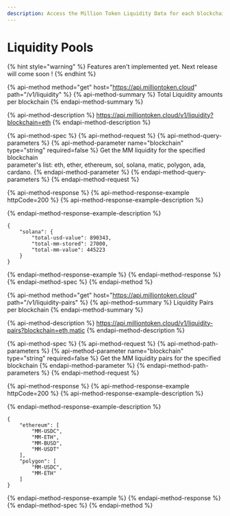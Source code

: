 ```yaml
---
description: Access the Million Token Liquidity Data for each blockchain.
---
```


# Liquidity Pools

{% hint style="warning" %}
Features aren't implemented yet. Next release will come soon !
{% endhint %}

{% api-method method="get" host="https://api.milliontoken.cloud" path="/v1/liquidity" %}
{% api-method-summary %}
Total Liquidity amounts per blockchain
{% endapi-method-summary %}

{% api-method-description %}
https://api.milliontoken.cloud/v1/liquidity?blockchain=eth
{% endapi-method-description %}

{% api-method-spec %}
{% api-method-request %}
{% api-method-query-parameters %}
{% api-method-parameter name="blockchain" type="string" required=false %}
Get the MM liquidity for the specified blockchain  
parameter's list: eth, ether, ethereum, sol, solana, matic, polygon, ada, cardano.
{% endapi-method-parameter %}
{% endapi-method-query-parameters %}
{% endapi-method-request %}

{% api-method-response %}
{% api-method-response-example httpCode=200 %}
{% api-method-response-example-description %}

{% endapi-method-response-example-description %}

```
{
    "solana": {
        "total-usd-value": 890343, 
        "total-mm-stored": 27000,
        "total-mm-value": 445223
    }
}
```
{% endapi-method-response-example %}
{% endapi-method-response %}
{% endapi-method-spec %}
{% endapi-method %}

{% api-method method="get" host="https://api.milliontoken.cloud" path="/v1/liquidity-pairs" %}
{% api-method-summary %}
Liquidity Pairs per blockchain
{% endapi-method-summary %}

{% api-method-description %}
https://api.milliontoken.cloud/v1/liquidity-pairs?blockchain=eth,matic
{% endapi-method-description %}

{% api-method-spec %}
{% api-method-request %}
{% api-method-path-parameters %}
{% api-method-parameter name="blockchain" type="string" required=false %}
Get the MM liquidity pairs for the specified blockchain
{% endapi-method-parameter %}
{% endapi-method-path-parameters %}
{% endapi-method-request %}

{% api-method-response %}
{% api-method-response-example httpCode=200 %}
{% api-method-response-example-description %}

{% endapi-method-response-example-description %}

```
{
    "ethereum": [
        "MM-USDC",
        "MM-ETH",
        "MM-BUSD",
        "MM-USDT"
    ],
    "polygon": [
        "MM-USDC",
        "MM-ETH"
    ]
}
```
{% endapi-method-response-example %}
{% endapi-method-response %}
{% endapi-method-spec %}
{% endapi-method %}

